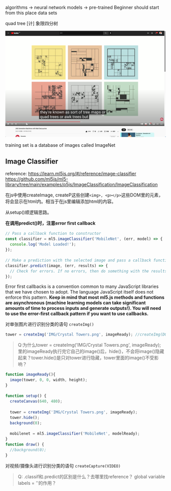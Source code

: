 algorithms -> neural network
models -> pre-trained   Beginner should start from this place
data sets

quad tree [计] 象限四分树

![image](https://github.com/KaixiangYang6/Machine-Learning-JS/blob/master/IMG/Snipaste_2022-04-24_00-36-40.png)

training set is a database of images called ImageNet

## Image Classifier

reference: https://learn.ml5js.org/#/reference/image-classifier
           https://github.com/ml5js/ml5-library/tree/main/examples/p5js/ImageClassification/ImageClassification

在js中使用createImage, createP这些创建`<img>, <p></p>`这些DOM里的元素，将会显示在html内。相当于在js里编辑添加html的内容。

从setup()顺逻辑思路。

**在调用predict()时，注意error first callback**

```js
// Pass a callback function to constructor
const classifier = ml5.imageClassifier('MobileNet', (err, model) => {
  console.log('Model Loaded!');
});

// Make a prediction with the selected image and pass a callback function with two arguments
classifier.predict(image, (err, results) => {
  // Check for errors. If no errors, then do something with the results
});
```

Error first callbacks is a convention common to many JavaScript libraries that we have chosen to adopt. The language JavaScript itself does not enforce this pattern. **Keep in mind that most ml5.js methods and functions are asynchronous (machine learning models can take significant amounts of time to process inputs and generate outputs!). You will need to use the error-first callback pattern if you want to use callbacks.**


对单张图片进行识别分类的语句 `createImg()`

```js
tower = createImg('IMG/Crystal Towers.png', imageReady); //createImg(DOM) in html page. Inside it means if png does not load successfully, show the content of function imageReady.
```

  
  
>Q:为什么tower = createImg('IMG/Crystal Towers.png', imageReady); 里的imageReady执行完它自己的image()后，hide()，不会将image()隐藏起来？tower.hide()是只对tower进行隐藏，tower里面的image()不受影响？

```js
function imageReady(){
  image(tower, 0, 0, width, height);
}

function setup() {
  createCanvas(640, 480);

  tower = createImg('IMG/Crystal Towers.png', imageReady);
  tower.hide();
  background(0); 

  mobilenet = ml5.imageClassifier('MobileNet', modelReady); 
}
function draw() {
  //background(0);
}
```



对视频/摄像头进行识别分类的语句 `createCapture(VIDEO)`

>Q: .classif和.predict的区别是什么？去哪里找reference？
>global variable labels = ''的作用？